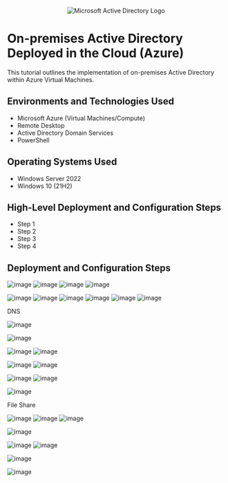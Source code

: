 <p align="center">
<img src="https://i.imgur.com/pU5A58S.png" alt="Microsoft Active Directory Logo"/>
</p>

<h1>On-premises Active Directory Deployed in the Cloud (Azure)</h1>
This tutorial outlines the implementation of on-premises Active Directory within Azure Virtual Machines.<br />



<h2>Environments and Technologies Used</h2>

- Microsoft Azure (Virtual Machines/Compute)
- Remote Desktop
- Active Directory Domain Services
- PowerShell

<h2>Operating Systems Used </h2>

- Windows Server 2022
- Windows 10 (21H2)

<h2>High-Level Deployment and Configuration Steps</h2>

- Step 1
- Step 2
- Step 3
- Step 4

<h2>Deployment and Configuration Steps</h2>

![image](https://github.com/user-attachments/assets/86ca7a7a-c8dc-4fef-b780-091c046537ff)
![image](https://github.com/user-attachments/assets/2dc6edf7-3cab-4c1b-a75e-06d85b046cc7)
![image](https://github.com/user-attachments/assets/2c179053-6c9d-4ee6-9d33-31c98c896da2)
![image](https://github.com/user-attachments/assets/18760da2-542f-4e91-a723-03580b3ae799)


![image](https://github.com/user-attachments/assets/4dcf4991-283f-4742-b66b-13bcbc16212f)
![image](https://github.com/user-attachments/assets/240f67dc-b605-47a6-a451-4b3e2f538960)
![image](https://github.com/user-attachments/assets/8ad35e0d-2ded-4986-b815-12e7f2de08b4)
![image](https://github.com/user-attachments/assets/40d72610-1a58-42ef-92e1-2bdeff364f9b)
![image](https://github.com/user-attachments/assets/0e8375d5-45ef-4bf3-8d04-a88292c5e545)
![image](https://github.com/user-attachments/assets/1c1dbab7-436d-429e-9ecc-561fd233a606)

<p>
DNS
</p>

![image](https://github.com/user-attachments/assets/dd97c289-878e-48cc-97dc-050d608fe387)

![image](https://github.com/user-attachments/assets/65f60116-9753-4352-a109-d0704c31784e)

![image](https://github.com/user-attachments/assets/dc95a1cc-074b-4425-88e2-f1007e193dbe)
![image](https://github.com/user-attachments/assets/92e854c9-05ab-4726-be90-f77f74cdf1a2)


![image](https://github.com/user-attachments/assets/729c6788-7592-435e-b920-e59f0bbb74dc)
![image](https://github.com/user-attachments/assets/92bda62f-0f0a-4368-a3de-e26803dbea03)


![image](https://github.com/user-attachments/assets/a5afd450-786a-42cc-8a02-a535b70474f2)
![image](https://github.com/user-attachments/assets/9582d86e-4492-451e-98dc-1c478c8cca0a)

![image](https://github.com/user-attachments/assets/bbd7d262-6f0f-4d8a-85f9-7276732a82c9)

<p>
File Share
</p>

![image](https://github.com/user-attachments/assets/6ecacc34-359b-4a39-9106-8be4d628ad91)
![image](https://github.com/user-attachments/assets/ddaa8198-51b2-442a-be66-e368f74a45aa)
![image](https://github.com/user-attachments/assets/1bba4e50-e8bc-4ee4-86f2-9298434c91a3)

![image](https://github.com/user-attachments/assets/0558302f-27d3-41dd-a373-8611efae98f5)


![image](https://github.com/user-attachments/assets/d0bd7c22-92c9-4747-ac10-50b63081f0e2)
![image](https://github.com/user-attachments/assets/a1126f25-6019-4f35-9b44-fe74a7151462)

![image](https://github.com/user-attachments/assets/27441854-07b9-4eb2-99bf-0fe89e8be74f)

![image](https://github.com/user-attachments/assets/66862282-f02c-4587-bc00-d1663422f565)
